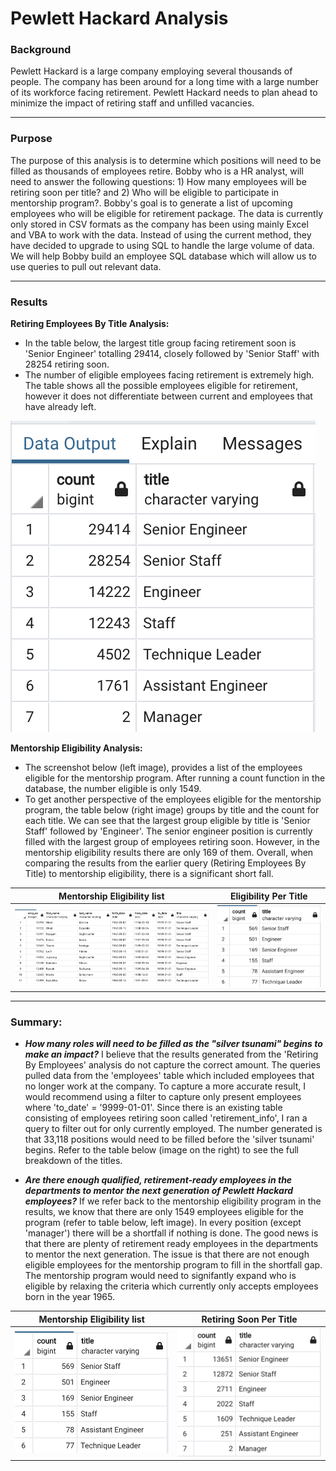 # Pewlett Hackard Analysis

### Background

Pewlett Hackard is a large company employing several thousands of people. The company has been around for a long time with a large number of its workforce facing retirement. Pewlett Hackard needs to plan ahead to minimize the impact of retiring staff and unfilled vacancies. 

---
### Purpose
The purpose of this analysis is to determine which positions will need to be filled as thousands of employees retire. Bobby who is a HR analyst, will need to answer the following questions: 1) How many employees will be retiring soon per title? and 2) Who will be eligible to participate in mentorship program?. Bobby's goal is to generate a list of upcoming employees who will be eligible for retirement package. The data is currently only stored in CSV formats as the company has been using mainly Excel and VBA to work with the data. Instead of using the current method, they have decided to upgrade to using SQL to handle the large volume of data. We will help Bobby build an employee SQL database which will allow us to use queries to pull out relevant data.

---
### Results

**Retiring Employees By Title Analysis:**

* In the table below, the largest title group facing retirement soon is 'Senior Engineer' totalling 29414, closely followed by 'Senior Staff' with 28254 retiring soon.
* The number of eligible employees facing retirement is extremely high. The table shows all the possible employees eligible for retirement, however it does not differentiate between current and employees that have already left.

![retiring_titles](https://github.com/YanLuong/Pewlett-Hackard-Analysis/blob/main/Analysis_Projects_Folder/Pewlett-Hackard-Analysis%20Folder/Screen%20Shot%20Retiring%20Titles.png)



**Mentorship Eligibility Analysis:**

* The screenshot below (left image), provides a list of the employees eligible for the mentorship program. After running a count function in the database, the number eligible is only 1549. 
* To get another perspective of the employees eligible for the mentorship program, the table below (right image) groups by title and the count for each title. We can see that the largest group eligible by title is 'Senior Staff' followed by 'Engineer'. The senior engineer position is currently filled with the largest group of employees retiring soon. However, in the mentorship eligibility results there are only 169 of them. Overall, when comparing the results from the earlier query (Retiring Employees By Title) to mentorship eligibility, there is a significant short fall.


Mentorship Eligibility list          |  Eligibility Per Title
:-------------------------:|:-------------------------:
![!mentorship eligibility](https://github.com/YanLuong/Pewlett-Hackard-Analysis/blob/main/Analysis_Projects_Folder/Pewlett-Hackard-Analysis%20Folder/Screen%20Shot%20Mentorship%20Eligibility.png)  |  ![mentor eligibility by title](https://github.com/YanLuong/Pewlett-Hackard-Analysis/blob/main/Analysis_Projects_Folder/Pewlett-Hackard-Analysis%20Folder/Mentor_eligibility_by_title%20screenshot.png)



----

### Summary:

* ***How many roles will need to be filled as the "silver tsunami" begins to make an impact?***
  I believe that the results generated from the 'Retiring By Employees' analysis do not capture the correct amount. The queries pulled data from the 'employees' table which included employees that no longer work at the company. To capture a more accurate result, I would recommend using a filter to capture only present employees where 'to_date' = '9999-01-01'. Since there is an existing table consisting of employees retiring soon called 'retirement_info', I ran a query to filter out for only currently employed. The number generated is that 33,118 positions would need to be filled before the 'silver tsunami' begins. Refer to the table below (image on the right) to see the full breakdown of the titles.
  
* ***Are there enough qualified, retirement-ready employees in the departments to mentor the next generation of Pewlett Hackard employees?*** If we refer back to the mentorship eligibility program in the results, we know that there are only 1549 employees eligible for the program (refer to table below, left image). In every position (except 'manager') there will be a shortfall if nothing is done. The good news is that there are plenty of retirement ready employees in the departments to mentor the next generation. The issue is that there are not enough eligible employees for the mentorship program to fill in the shortfall gap. The mentorship program would need to signifantly expand who is eligible by relaxing the criteria which currently only accepts employees born in the year 1965.


Mentorship Eligibility list          |  Retiring Soon Per Title
:-------------------------:|:-------------------------:
![mentor eligibility by title](https://github.com/YanLuong/Pewlett-Hackard-Analysis/blob/main/Analysis_Projects_Folder/Pewlett-Hackard-Analysis%20Folder/Mentor_eligibility_by_title%20screenshot.png)  |  ![currently employed](https://github.com/YanLuong/Pewlett-Hackard-Analysis/blob/main/Analysis_Projects_Folder/Pewlett-Hackard-Analysis%20Folder/current_retiring_employees%20screenshot.png)



